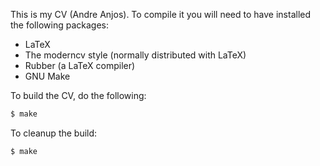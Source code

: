 This is my CV (Andre Anjos). To compile it you will need to have installed the
following packages:

* LaTeX
* The moderncv style (normally distributed with LaTeX)
* Rubber (a LaTeX compiler)
* GNU Make

To build the CV, do the following:

```sh
$ make
```

To cleanup the build:

```sh
$ make
```
